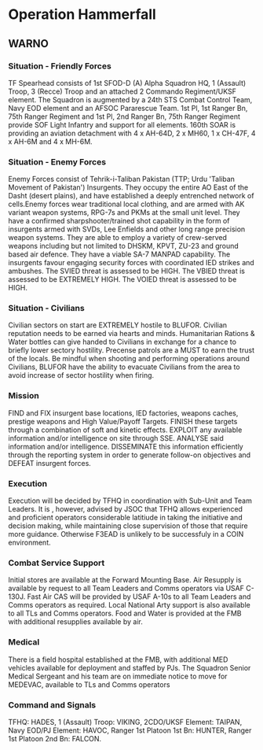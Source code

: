 # Operation Hammerfall
## WARNO

### Situation - Friendly Forces
TF Spearhead consists of 1st SFOD-D (A) Alpha Squadron HQ, 1 (Assault) Troop, 3 (Recce) Troop and an attached 2 Commando Regiment/UKSF element. The Squadron is augmented by a 24th STS Combat Control Team, Navy EOD element and an AFSOC Pararescue Team. 1st Pl, 1st Ranger Bn, 75th Ranger Regiment and 1st Pl, 2nd Ranger Bn, 75th Ranger Regiment provide SOF Light Infantry and support for all elements. 160th SOAR is providing an aviation detachment with 4 x AH-64D, 2 x MH60, 1 x CH-47F, 4 x AH-6M and 4 x MH-6M. 

### Situation - Enemy Forces
Enemy Forces consist of Tehrik-i-Taliban Pakistan (TTP; Urdu 'Taliban Movement of Pakistan') Insurgents.  They occupy the entire AO East of the Dasht (desert plains), and have established a deeply entrenched network of cells.Enemy forces wear traditional local clothing, and are armed with AK variant weapon systems, RPG-7s and PKMs at the small unit level.  They have a confirmed sharpshooter/trained shot capability in the form of insurgents armed with SVDs, Lee Enfields and other long range precision weapon systems. They are able to employ a variety of crew-served weapons including but not limited to DHSKM, KPVT, ZU-23 and ground based air defence.  They have a viable SA-7 MANPAD capability. The insurgents favour engaging security forces with coordinated IED strikes and ambushes.  The SVIED threat is assessed to be HIGH.  The VBIED threat is assessed to be EXTREMELY HIGH. The VOIED threat is assessed to be HIGH.

### Situation - Civilians
Civilian sectors on start are EXTREMELY hostile to BLUFOR. Civilian reputation needs to be earned via hearts and minds. Humanitarian Rations & Water bottles can give handed to Civilians in exchange for a chance to briefly lower sectory hostility. Precense patrols are a MUST to earn the trust of the locals. Be mindful when shooting and performing operations around Civilians, BLUFOR have the ability to evacuate Civilians from the area to avoid increase of sector hostility when firing.

### Mission
FIND and FIX insurgent base locations, IED factories, weapons caches, prestige weapons and High Value/Payoff Targets. FINISH these targets through a combination of soft and kinetic effects. EXPLOIT any available information and/or intelligence on site through SSE. ANALYSE said information and/or intelligence. DISSEMINATE this information efficiently through the reporting system in order to generate follow-on objectives and DEFEAT insurgent forces.

### Execution
Execution will be decided by TFHQ in coordination with Sub-Unit and Team Leaders.  It is , however, advised by JSOC that TFHQ allows experienced and proficient operators considerable latitiude in taking the initiative and decision making, while maintaining close supervision of those that require more guidance.  Otherwise F3EAD is unlikely to be successfuly in a COIN environment.

### Combat Service Support
Initial stores are available at the Forward Mounting Base.  Air Resupply is available by request to all Team Leaders and Comms operators via USAF C-130J.  Fast Air CAS will be provided by USAF A-10s to all Team Leaders and Comms operators as required.  Local National Arty support is also available to all TLs and Comms operators.  Food and Water is provided at the FMB with additional resupplies available by air.

### Medical
There is a field hospital established at the FMB, with additional MED vehicles available for deployment and staffed by PJs.  The Squadron Senior Medical Sergeant and his team are on immediate notice to move for MEDEVAC, available to TLs and Comms operators

### Command and Signals
TFHQ: HADES, 1 (Assault) Troop: VIKING,  2CDO/UKSF Element: TAIPAN, Navy EOD/PJ Element: HAVOC, Ranger 1st Platoon 1st Bn: HUNTER, Ranger 1st Platoon 2nd Bn: FALCON.

